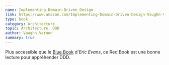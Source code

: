 ```yaml
---
name: Implementing Domain-Driven Design
link: https://www.amazon.com/Implementing-Domain-Driven-Design-Vaughn-Vernon/dp/0321834577
type: book
category: Architecture
topic: Architecture, DDD
author: Vaughn Vernon
summary: true
---
```

Plus accessible que le [Blue Book](https://www.amazon.com/dp/0321125215) d'*Eric Evans*, ce Red Book est une bonne lecture pour appréhender DDD.
